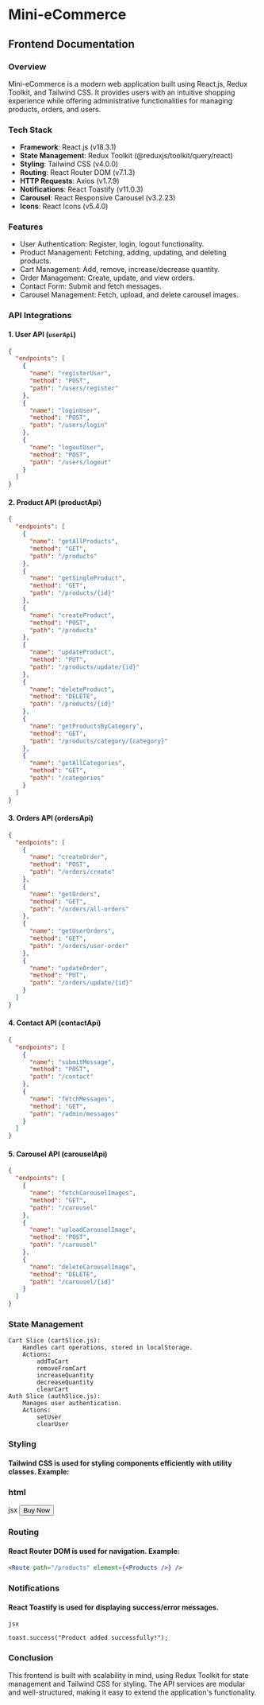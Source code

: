 # Mini-eCommerce

## Frontend Documentation

### Overview

Mini-eCommerce is a modern web application built using React.js, Redux Toolkit, and Tailwind CSS. It provides users with an intuitive shopping experience while offering administrative functionalities for managing products, orders, and users.

### Tech Stack

- **Framework**: React.js (v18.3.1)
- **State Management**: Redux Toolkit (@reduxjs/toolkit/query/react)
- **Styling**: Tailwind CSS (v4.0.0)
- **Routing**: React Router DOM (v7.1.3)
- **HTTP Requests**: Axios (v1.7.9)
- **Notifications**: React Toastify (v11.0.3)
- **Carousel**: React Responsive Carousel (v3.2.23)
- **Icons**: React Icons (v5.4.0)

### Features

- User Authentication: Register, login, logout functionality.
- Product Management: Fetching, adding, updating, and deleting products.
- Cart Management: Add, remove, increase/decrease quantity.
- Order Management: Create, update, and view orders.
- Contact Form: Submit and fetch messages.
- Carousel Management: Fetch, upload, and delete carousel images.

### API Integrations

#### 1. User API (`userApi`)

```json
{
  "endpoints": [
    {
      "name": "registerUser",
      "method": "POST",
      "path": "/users/register"
    },
    {
      "name": "loginUser",
      "method": "POST",
      "path": "/users/login"
    },
    {
      "name": "logoutUser",
      "method": "POST",
      "path": "/users/logout"
    }
  ]
}
```

#### 2. Product API (productApi)

```json
{
  "endpoints": [
    {
      "name": "getAllProducts",
      "method": "GET",
      "path": "/products"
    },
    {
      "name": "getSingleProduct",
      "method": "GET",
      "path": "/products/{id}"
    },
    {
      "name": "createProduct",
      "method": "POST",
      "path": "/products"
    },
    {
      "name": "updateProduct",
      "method": "PUT",
      "path": "/products/update/{id}"
    },
    {
      "name": "deleteProduct",
      "method": "DELETE",
      "path": "/products/{id}"
    },
    {
      "name": "getProductsByCategory",
      "method": "GET",
      "path": "/products/category/{category}"
    },
    {
      "name": "getAllCategories",
      "method": "GET",
      "path": "/categories"
    }
  ]
}
```

#### 3. Orders API (ordersApi)

```json
{
  "endpoints": [
    {
      "name": "createOrder",
      "method": "POST",
      "path": "/orders/create"
    },
    {
      "name": "getOrders",
      "method": "GET",
      "path": "/orders/all-orders"
    },
    {
      "name": "getUserOrders",
      "method": "GET",
      "path": "/orders/user-order"
    },
    {
      "name": "updateOrder",
      "method": "PUT",
      "path": "/orders/update/{id}"
    }
  ]
}
```

#### 4. Contact API (contactApi)

```json
{
  "endpoints": [
    {
      "name": "submitMessage",
      "method": "POST",
      "path": "/contact"
    },
    {
      "name": "fetchMessages",
      "method": "GET",
      "path": "/admin/messages"
    }
  ]
}
```

#### 5. Carousel API (carouselApi)

```json
{
  "endpoints": [
    {
      "name": "fetchCarouselImages",
      "method": "GET",
      "path": "/carousel"
    },
    {
      "name": "uploadCarouselImage",
      "method": "POST",
      "path": "/carousel"
    },
    {
      "name": "deleteCarouselImage",
      "method": "DELETE",
      "path": "/carousel/{id}"
    }
  ]
}
```

### State Management

    Cart Slice (cartSlice.js):
        Handles cart operations, stored in localStorage.
        Actions:
            addToCart
            removeFromCart
            increaseQuantity
            decreaseQuantity
            clearCart
    Auth Slice (authSlice.js):
        Manages user authentication.
        Actions:
            setUser
            clearUser

### Styling

#### Tailwind CSS is used for styling components efficiently with utility classes. Example:

### html

jsx
<button className="bg-blue-500 text-white px-4 py-2 rounded-lg">Buy Now</button>

### Routing

#### React Router DOM is used for navigation. Example:

```jsx
<Route path="/products" element={<Products />} />
```

### Notifications

#### React Toastify is used for displaying success/error messages.

```
jsx

toast.success("Product added successfully!");
```

### Conclusion

This frontend is built with scalability in mind, using Redux Toolkit for state management and Tailwind CSS for styling. The API services are modular and well-structured, making it easy to extend the application's functionality.
